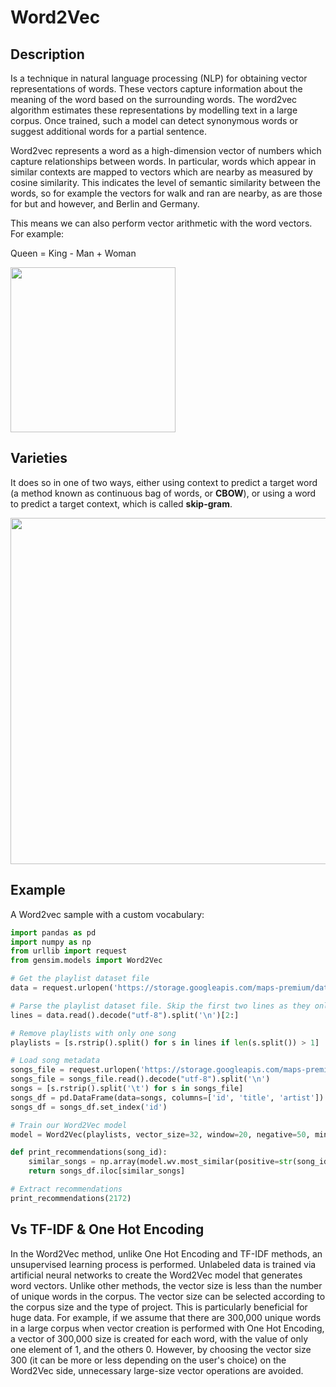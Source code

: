 # Word2Vec

## Description

Is a technique in natural language processing (NLP) for obtaining vector representations of words. These vectors capture information about the meaning of the word based on the surrounding words. The word2vec algorithm estimates these representations by modelling text in a large corpus. Once trained, such a model can detect synonymous words or suggest additional words for a partial sentence.

Word2vec represents a word as a high-dimension vector of numbers which capture relationships between words. In particular, words which appear in similar contexts are mapped to vectors which are nearby as measured by cosine similarity. This indicates the level of semantic similarity between the words, so for example the vectors for walk and ran are nearby, as are those for but and however, and Berlin and Germany.

This means we can also perform vector arithmetic with the word vectors. For example:

Queen = King - Man + Woman

<img src="image1.jpg" style="width:2.75in" />

## Varieties

It does so in one of two ways, either using context to predict a target word (a method known as continuous bag of words, or **CBOW**), or using a word to predict a target context, which is called **skip-gram**.

<img src="image2.png" style="width:5.77114in" />

## Example

A Word2vec sample with a custom vocabulary:

```python
import pandas as pd
import numpy as np
from urllib import request
from gensim.models import Word2Vec

# Get the playlist dataset file
data = request.urlopen('https://storage.googleapis.com/maps-premium/dataset/yes_complete/train.txt')

# Parse the playlist dataset file. Skip the first two lines as they only contain metadata
lines = data.read().decode("utf-8").split('\n')[2:]

# Remove playlists with only one song
playlists = [s.rstrip().split() for s in lines if len(s.split()) > 1]

# Load song metadata
songs_file = request.urlopen('https://storage.googleapis.com/maps-premium/dataset/yes_complete/song_hash.txt')
songs_file = songs_file.read().decode("utf-8").split('\n')
songs = [s.rstrip().split('\t') for s in songs_file]
songs_df = pd.DataFrame(data=songs, columns=['id', 'title', 'artist'])
songs_df = songs_df.set_index('id')

# Train our Word2Vec model
model = Word2Vec(playlists, vector_size=32, window=20, negative=50, min_count=1, workers=4)

def print_recommendations(song_id):
    similar_songs = np.array(model.wv.most_similar(positive=str(song_id), topn=5))[:, 0]
    return songs_df.iloc[similar_songs]

# Extract recommendations
print_recommendations(2172)
```

## Vs TF-IDF & One Hot Encoding

In the Word2Vec method, unlike One Hot Encoding and TF-IDF methods, an unsupervised learning process is performed. Unlabeled data is trained via artificial neural networks to create the Word2Vec model that generates word vectors. Unlike other methods, the vector size is less than the number of unique words in the corpus. The vector size can be selected according to the corpus size and the type of project. This is particularly beneficial for huge data. For example, if we assume that there are 300,000 unique words in a large corpus when vector creation is performed with One Hot Encoding, a vector of 300,000 size is created for each word, with the value of only one element of 1, and the others 0. However, by choosing the vector size 300 (it can be more or less depending on the user's choice) on the Word2Vec side, unnecessary large-size vector operations are avoided.
